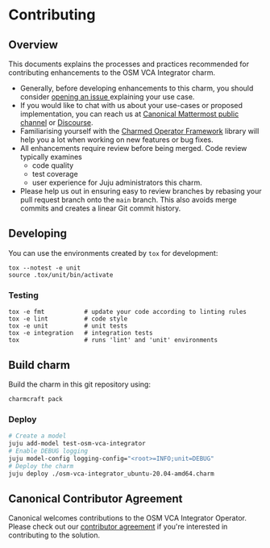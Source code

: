 # Contributing

## Overview

This documents explains the processes and practices recommended for contributing enhancements to
the OSM VCA Integrator charm.

- Generally, before developing enhancements to this charm, you should consider [opening an issue
  ](https://github.com/charmed-osm/osm-vca-integrator-operator/issues) explaining your use case.
- If you would like to chat with us about your use-cases or proposed implementation, you can reach
  us at [Canonical Mattermost public channel](https://chat.charmhub.io/charmhub/channels/charm-dev)
  or [Discourse](https://discourse.charmhub.io/).
- Familiarising yourself with the [Charmed Operator Framework](https://juju.is/docs/sdk) library
  will help you a lot when working on new features or bug fixes.
- All enhancements require review before being merged. Code review typically examines
  - code quality
  - test coverage
  - user experience for Juju administrators this charm.
- Please help us out in ensuring easy to review branches by rebasing your pull request branch onto
  the `main` branch. This also avoids merge commits and creates a linear Git commit history.

## Developing

You can use the environments created by `tox` for development:

```shell
tox --notest -e unit
source .tox/unit/bin/activate
```

### Testing

```shell
tox -e fmt           # update your code according to linting rules
tox -e lint          # code style
tox -e unit          # unit tests
tox -e integration   # integration tests
tox                  # runs 'lint' and 'unit' environments
```

## Build charm

Build the charm in this git repository using:

```shell
charmcraft pack
```

### Deploy

```bash
# Create a model
juju add-model test-osm-vca-integrator
# Enable DEBUG logging
juju model-config logging-config="<root>=INFO;unit=DEBUG"
# Deploy the charm
juju deploy ./osm-vca-integrator_ubuntu-20.04-amd64.charm
```

## Canonical Contributor Agreement

Canonical welcomes contributions to the OSM VCA Integrator Operator. Please check out our [contributor agreement](https://ubuntu.com/legal/contributors) if you're interested in contributing to the solution.